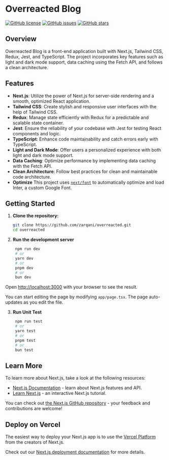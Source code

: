 # Overreacted Blog

[![GitHub license](https://img.shields.io/github/license/zarqani/overreacted)](https://github.com/zarqani/overreacted/blob/main/LICENSE)
[![GitHub issues](https://img.shields.io/github/issues/zarqani/overreacted)](https://github.com/zarqani/overreacted/issues)
[![GitHub stars](https://img.shields.io/github/stars/zarqani/overreacted)](https://github.com/zarqani/overreacted/stargazers)

## Overview

Overreacted Blog is a front-end application built with Next.js, Tailwind CSS, Redux, Jest, and TypeScript. The project incorporates key features such as light and dark mode support, data caching using the Fetch API, and follows a clean architecture.

## Features

- **Next.js**: Utilize the power of Next.js for server-side rendering and a smooth, optimized React application.
- **Tailwind CSS**: Create stylish and responsive user interfaces with the help of Tailwind CSS.
- **Redux**: Manage state efficiently with Redux for a predictable and scalable state container.
- **Jest**: Ensure the reliability of your codebase with Jest for testing React components and logic.
- **TypeScript**: Enhance code maintainability and catch errors early with TypeScript.
- **Light and Dark Mode**: Offer users a personalized experience with both light and dark mode support.
- **Data Caching**: Optimize performance by implementing data caching with the Fetch API.
- **Clean Architecture**: Follow best practices for clean and maintainable code architecture.
- **Optimize** This project uses [`next/font`](https://nextjs.org/docs/basic-features/font-optimization) to automatically optimize and load Inter, a custom Google Font.

## Getting Started

1. **Clone the repository:**

   ```bash
   git clone https://github.com/zarqani/overreacted.git
   cd overreacted

   ```

2. **Run the development server**

   ```bash
    npm run dev
    # or
    yarn dev
    # or
    pnpm dev
    # or
    bun dev
   ```

Open [http://localhost:3000](http://localhost:3000) with your browser to see the result.

You can start editing the page by modifying `app/page.tsx`. The page auto-updates as you edit the file.

3. **Run Unit Test**

   ```bash
    npm run test
    # or
    yarn test
    # or
    pnpm test
    # or
    bun test
   ```

## Learn More

To learn more about Next.js, take a look at the following resources:

- [Next.js Documentation](https://nextjs.org/docs) - learn about Next.js features and API.
- [Learn Next.js](https://nextjs.org/learn) - an interactive Next.js tutorial.

You can check out [the Next.js GitHub repository](https://github.com/vercel/next.js/) - your feedback and contributions are welcome!

## Deploy on Vercel

The easiest way to deploy your Next.js app is to use the [Vercel Platform](https://vercel.com/new?utm_medium=default-template&filter=next.js&utm_source=create-next-app&utm_campaign=create-next-app-readme) from the creators of Next.js.

Check out our [Next.js deployment documentation](https://nextjs.org/docs/deployment) for more details.
